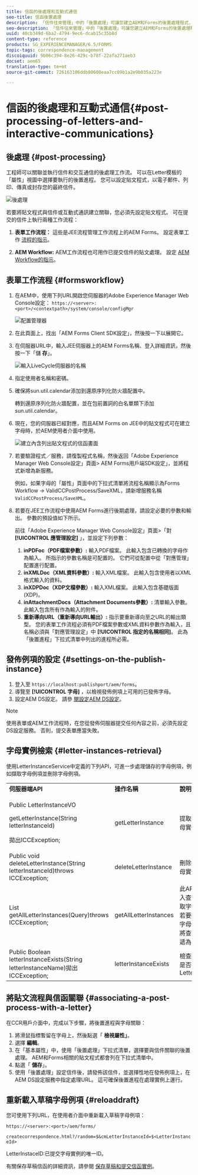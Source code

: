 ```yaml
---
title: 信函的後處理和互動式通信
seo-title: 信函後置處理
description: 「信件往來管理」中的「後置處理」可讓您建立AEM和Forms的後置處理程式，例如列印和電子郵件，並將它們與您的信件整合。
seo-description: 「信件往來管理」中的「後置處理」可讓您建立AEM和Forms的後置處理程式，例如列印和電子郵件，並將它們與您的信件整合。
uuid: 40cb349d-6ba2-4794-9ec6-dcab15c35b8d
content-type: reference
products: SG_EXPERIENCEMANAGER/6.5/FORMS
topic-tags: correspondence-management
discoiquuid: 9b06c394-8e26-429c-b78f-22afa271aeb3
docset: aem65
translation-type: tm+mt
source-git-commit: 726163106ddb80600eaa7cc09b1a2e9b035a223e

---
```



# 信函的後處理和互動式通信{#post-processing-of-letters-and-interactive-communications}

## 後處理 {#post-processing}

工程師可以關聯並執行信件和交互通信的後處理工作流。 可以在Letter模板的「屬性」視圖中選擇要執行的後置進程。 您可以設定貼文程式，以電子郵件、列印、傳真或封存您的最終信件。

![後處理](assets/ppoverview.png)

若要將貼文程式與信件或互動式通訊建立關聯，您必須先設定貼文程式。 可在提交的信件上執行兩種工作流程：

1. **表單工作流程：** 這些是JEE流程管理工作流程上的AEM Forms。 設定表單工作 [流程的指示](#formsworkflow)。

1. **AEM Workflow:** AEM工作流程也可用作已提交信件的貼文處理。 設定 [AEM Workflow的指示](../../forms/using/aem-forms-workflow.md)。

## 表單工作流程 {#formsworkflow}

1. 在AEM中，使用下列URL開啟您伺服器的Adobe Experience Manager Web Console設定： `https://<server>:<port>/<contextpath>/system/console/configMgr`

   ![配置管理器](assets/2configmanager-1.png)

1. 在此頁面上，找出「AEM Forms Client SDK設定」，然後按一下以展開它。
1. 在伺服器URL中，輸入JEE伺服器上的AEM Forms名稱、登入詳細資訊，然後按一下「儲 **存**」。

   ![輸入LiveCycle伺服器的名稱](assets/1cofigmanager.png)

1. 指定使用者名稱和密碼。
1. 確保將sun.util.calendar添加到還原序列化防火牆配置中。

   轉到還原序列化防火牆配置，並在包前置詞的白名單類下添加sun.util.calendar。

1. 現在，您的伺服器已經對應，而且AEM Forms on JEE中的貼文程式可在建立字母時，於AEM使用者介面中使用。

   ![建立內含列出貼文程式的信函畫面](assets/0configmanager.png)

1. 若要驗證程式／服務，請復製程式名稱，然後返回「Adobe Experience Manager Web Console設定」頁面> AEM Forms用戶端SDK設定」，並將程式新增為新服務。

   例如，如果字母的「屬性」頁面中的下拉式清單將流程名稱顯示為Forms Workflow -> ValidCCPostProcess/SaveXML，請新增服務名稱 `ValidCCPostProcess/SaveXML`。

1. 若要在JEE工作流程中使用AEM Forms進行後期處理，請設定必要的參數和輸出。 參數的預設值如下所示。

   前往「Adobe Experience Manager Web Console設定」頁面>「對 **[!UICONTROL 應管理設定]** 」，並設定下列參數：

   1. **inPDFoc（PDF檔案參數）:** 輸入PDF檔案。 此輸入包含已轉換的字母作為輸入。 所指示的參數名稱是可配置的。 它們可從配置中從「對應管理」配置進行配置。
   1. **inXMLDoc（XML資料參數）:** 輸入XML檔案。 此輸入包含使用者以XML格式輸入的資料。
   1. **inXDPDoc（XDP文檔參數）:** 輸入XML檔案。 此輸入包含基礎版面(XDP)。
   1. **inAttachmentDocs（Attachment Documents參數）:** 清單輸入參數。 此輸入包含所有作為輸入的附件。
   1. **重新導向URL（重新導向URL輸出）:** 指示要重新導向至之URL的輸出類型。
   您的表單工作流程必須有PDF檔案參數或XML資料參數作為輸入，且名稱必須與「對應管理設定」中 **[!UICONTROL 指定的名稱相同]**。 此為「後置進程」下拉式清單中列出的進程所必需。

## 發佈例項的設定 {#settings-on-the-publish-instance}

1. 登入至 `https://localhost:publishport/aem/forms`。
1. 導覽至 **[!UICONTROL 字母]** ，以檢視發佈例項上可用的已發佈字母。
1. 設定AEM DS設定。 請參 [閱設定AEM DS設定](../../forms/using/configuring-the-processing-server-url-.md)。

>[!NOTE]
>
>使用表單或AEM工作流程時，在您從發佈伺服器提交任何內容之前，必須先設定DS設定服務。 否則，提交表單應當失敗。

## 字母實例檢索 {#letter-instances-retrieval}

使用LetterInstanceService中定義的下列API，可進一步處理儲存的字母例項，例如擷取字母例項並刪除字母例項。

<table>
 <tbody>
  <tr>
   <td><strong>伺服器端API</strong></td>
   <td><strong>操作名稱</strong></td>
   <td><strong>說明</strong></td>
  </tr>
  <tr>
   <td><p>Public LetterInstanceVO</p> <p>getLetterInstance(String letterInstanceId)</p> <p>拋出ICCException; </p> </td>
   <td>getLetterInstance</td>
   <td>提取指定的字母實例 </td>
  </tr>
  <tr>
   <td>Public void deleteLetterInstance(String letterInstanceId)throws ICCException; </td>
   <td>deleteLetterInstance </td>
   <td>刪除指定的字母實例 </td>
  </tr>
  <tr>
   <td>List getAllLetterInstances(Query)throws ICCException; </td>
   <td>getAllLetterInstances </td>
   <td>此API會根據輸入查詢參數讀取字母實例。 若要擷取所有字母例項，可將查詢參數傳遞為null。<br /> </td>
  </tr>
  <tr>
   <td>Public Boolean letterInstanceExists(String letterInstanceName)拋出ICCException; </td>
   <td>letterInstanceExists </td>
   <td>檢查給定名稱是否存在LetterInstance </td>
  </tr>
 </tbody>
</table>

## 將貼文流程與信函關聯 {#associating-a-post-process-with-a-letter}

在CCR用戶介面中，完成以下步驟，將後置進程與字母關聯：

1. 將滑鼠指標暫留在字母上，然後點選「 **檢視屬性」**。
1. 選擇 **編輯**。
1. 在「基本屬性」中，使用「後置處理」下拉式清單，選擇要與信件關聯的後置處理。 AEM和Forms相關的貼文程式都會列在下拉式清單中。
1. 點選「 **儲存**」。
1. 使用「後置處理」設定信件後，請發佈該信件，並選擇性地在發佈例項上，在AEM DS設定服務中指定處理URL。 這可確保後置進程在處理實例上運行。

## 重新載入草稿字母例項 {#reloaddraft}

您可使用下列URL，在使用者介面中重新載入草稿字母例項：

`https://<server>:<port>/aem/forms/`

`createcorrespondence.html?/random=$&cmLetterInstanceId=$<LetterInstanceId>`

LetterInstaceID:已提交字母實例的唯一ID。

有關保存草稿信函的詳細資訊，請參閱 [保存草稿和提交信函實例](../../forms/using/create-correspondence.md#savingdrafts)。
